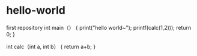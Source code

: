 # hello-world
first repository
int main（）
{
   print("hello world~");
   printf(calc(1,2)));
   return 0;
}

int calc（int a, int b）
{
   return a+b;
}
